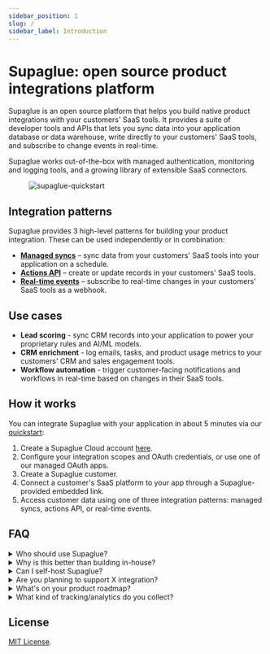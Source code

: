```yaml
---
sidebar_position: 1
slug: /
sidebar_label: Introduction
---
```


# Supaglue: open source product integrations platform

Supaglue is an open source platform that helps you build native product integrations with your customers' SaaS tools. It provides a suite of developer tools and APIs that lets you sync data into your application database or data warehouse, write directly to your customers' SaaS tools, and subscribe to change events in real-time.

Supaglue works out-of-the-box with managed authentication, monitoring and logging tools, and a growing library of extensible SaaS connectors.

<figure>

![supaglue-quickstart](/img/supaglue-diagram.png)

</figure>

## Integration patterns

Supaglue provides 3 high-level patterns for building your product integration. These can be used independently or in combination:

- **[Managed syncs](./integration-patterns/managed-syncs)** – sync data from your customers' SaaS tools into your application on a schedule.
- **[Actions API](./integration-patterns/actions-api)** – create or update records in your customers' SaaS tools.
- **[Real-time events](./integration-patterns/real-time-events)** – subscribe to real-time changes in your customers' SaaS tools as a webhook.

## Use cases

- **Lead scoring** - sync CRM records into your application to power your proprietary rules and AI/ML models.
- **CRM enrichment** - log emails, tasks, and product usage metrics to your customers' CRM and sales engagement tools.
- **Workflow automation** - trigger customer-facing notifications and workflows in real-time based on changes in their SaaS tools.

## How it works

You can integrate Supaglue with your application in about 5 minutes via our 
[quickstart](/quickstart):

1. Create a Supaglue Cloud account [here](https://app.supaglue.io/sign-up).
2. Configure your integration scopes and OAuth credentials, or use one of our managed OAuth apps.
3. Create a Supaglue customer.
4. Connect a customer's SaaS platform to your app through a Supaglue-provided embedded link.
5. Access customer data using one of three integration patterns: managed syncs, actions API, or real-time events.

## FAQ

<details>
  <summary>Who should use Supaglue?</summary>
  <div>
    Supaglue is aimed at developers at B2B SaaS companies that provide native product integrations with their customers' SaaS tools in their own products.
  </div>
</details>

<details>
  <summary>Why is this better than building in-house?</summary>
  <div>
    Supaglue helps you ship product integrations 10x faster:
    <ul>
        <li>Supaglue fully manages your customer's authentication flow and handles refreshing access tokens.</li>
        <li>Supaglue handles the rate limits, response errors, and other idiosyncrasies of different SaaS APIs so you don't have to.</li>
        <li>Supaglue normalizes responses across multiple providers so you don't have to build this abstraction layer yourself.</li>
        <li>Supaglue provides unified APIs and common schemas so you only have to do the integration work once.</li>
        <li>Supaglue comes out-of-the-box with tools for managing customers, configuring integrations, and monitoring connection health.</li>
    </ul>
  </div>
</details>

<details>
  <summary>Can I self-host Supaglue?</summary>
  <div>
    Yes, please reach out to us in Slack or at <a href="mailto:hello@supaglue.com">hello@supaglue.com</a> so we can better understand your environment and help you get set up.
  </div>
</details>

<details>
  <summary>Are you planning to support X integration?</summary>
  <div>
    We support several dozen providers today and have many more on our roadmap. If there's a specific provider that's not on the list, let us know and we will try to prioritize!
  </div>
</details>

<details>
  <summary>What's on your product roadmap?</summary>
  <div>
    Our product roadmap and long-term version is <a href="./roadmap">here</a>. We welcome suggestions and feature requests.
  </div>
</details>

<details>
  <summary>What kind of tracking/analytics do you collect?</summary>
  <div>
    We use PostHog to log anonymized, session-level event data in our API and Sentry for error reporting. This helps us improve the product experience! You can opt out of tracking in the open source version by setting `SUPAGLUE_DISABLE_ERROR_REPORTING=1` and `SUPAGLUE_DISABLE_ANALYTICS=1` in your `.env` file.
  </div>
</details>

## License

[MIT License](https://github.com/supaglue-labs/supaglue/blob/main/LICENSE).
